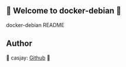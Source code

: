 ## 👋 Welcome to docker-debian 🚀  

docker-debian README  
  
  
## Author  

🤖 casjay: [Github](https://github.com/casjay) 🤖  
